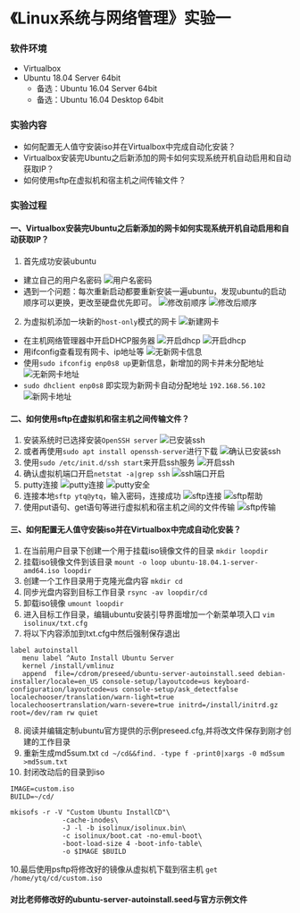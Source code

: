 # 《Linux系统与网络管理》实验一
### 软件环境
+ Virtualbox
+ Ubuntu 18.04 Server 64bit
  - 备选：Ubuntu 16.04 Server 64bit
  - 备选：Ubuntu 16.04 Desktop 64bit
### 实验内容
+ 如何配置无人值守安装iso并在Virtualbox中完成自动化安装？
+ Virtualbox安装完Ubuntu之后新添加的网卡如何实现系统开机自动启用和自动获取IP？
+ 如何使用sftp在虚拟机和宿主机之间传输文件？
### 实验过程
#### 一、Virtualbox安装完Ubuntu之后新添加的网卡如何实现系统开机自动启用和自动获取IP？
1. 首先成功安装ubuntu
+ 建立自己的用户名密码
![用户名密码](https://github.com/CUCCS/linux-2019-laolaodeyang/blob/%E5%AE%9E%E9%AA%8C%E4%B8%80%E2%80%94%E2%80%94%E6%97%A0%E4%BA%BA%E5%80%BC%E5%AE%88/%E7%94%A8%E6%88%B7%E5%90%8D%E5%AF%86%E7%A0%81.png "用户名密码")
+ 遇到一个问题：每次重新启动都要重新安装一遍ubuntu，发现ubuntu的启动顺序可以更换，更改至硬盘优先即可。
![修改前顺序](https://github.com/CUCCS/linux-2019-laolaodeyang/blob/%E5%AE%9E%E9%AA%8C%E4%B8%80%E2%80%94%E2%80%94%E6%97%A0%E4%BA%BA%E5%80%BC%E5%AE%88/%E5%90%AF%E5%8A%A8%E9%A1%BA%E5%BA%8F.png "修改前顺序")
![修改后顺序](https://github.com/CUCCS/linux-2019-laolaodeyang/blob/%E5%AE%9E%E9%AA%8C%E4%B8%80%E2%80%94%E2%80%94%E6%97%A0%E4%BA%BA%E5%80%BC%E5%AE%88/%E6%9B%B4%E6%94%B9%E5%90%8E%E7%9A%84%E5%90%AF%E5%8A%A8%E9%A1%BA%E5%BA%8F.png "修改后顺序")
2. 为虚拟机添加一块新的```host-only```模式的网卡
![新建网卡](https://github.com/CUCCS/linux-2019-laolaodeyang/blob/%E5%AE%9E%E9%AA%8C%E4%B8%80%E2%80%94%E2%80%94%E6%97%A0%E4%BA%BA%E5%80%BC%E5%AE%88/%E6%96%B0%E5%BB%BAhost-only%E7%BD%91%E5%8D%A1.png "新建网卡")
+ 在主机网络管理器中开启DHCP服务器
![开启dhcp](https://github.com/CUCCS/linux-2019-laolaodeyang/blob/%E5%AE%9E%E9%AA%8C%E4%B8%80%E2%80%94%E2%80%94%E6%97%A0%E4%BA%BA%E5%80%BC%E5%AE%88/%E7%BD%91%E5%8D%A1dhcp%E5%BC%80%E5%90%AF.png "开启dhcp")
![开启dhcp](https://github.com/CUCCS/linux-2019-laolaodeyang/blob/%E5%AE%9E%E9%AA%8C%E4%B8%80%E2%80%94%E2%80%94%E6%97%A0%E4%BA%BA%E5%80%BC%E5%AE%88/%E4%B8%BB%E6%9C%BA%E7%BD%91%E7%BB%9C%E7%AE%A1%E7%90%86.png "开启dhcp")
+ 用ifconfig查看现有网卡、ip地址等
![无新网卡信息](https://github.com/CUCCS/linux-2019-laolaodeyang/blob/%E5%AE%9E%E9%AA%8C%E4%B8%80%E2%80%94%E2%80%94%E6%97%A0%E4%BA%BA%E5%80%BC%E5%AE%88/%E6%97%A0%E6%96%B0%E7%BD%91%E5%8D%A1%E7%9A%84%E4%BF%A1%E6%81%AF.png "无新网卡信息")
+ 使用```sudo ifconfig enp0s8 up```更新信息，新增加的网卡并未分配地址
![无新网卡地址](https://github.com/CUCCS/linux-2019-laolaodeyang/blob/%E5%AE%9E%E9%AA%8C%E4%B8%80%E2%80%94%E2%80%94%E6%97%A0%E4%BA%BA%E5%80%BC%E5%AE%88/%E6%96%B0%E7%BD%91%E5%8D%A1%E6%97%A0%E5%9C%B0%E5%9D%80.png "无新网卡地址")
+ ```sudo dhclient enp0s8``` 即实现为新网卡自动分配地址 ```192.168.56.102```
![新网卡地址](https://github.com/CUCCS/linux-2019-laolaodeyang/blob/%E5%AE%9E%E9%AA%8C%E4%B8%80%E2%80%94%E2%80%94%E6%97%A0%E4%BA%BA%E5%80%BC%E5%AE%88/%E6%96%B0%E7%BD%91%E5%8D%A1%E5%88%86%E9%85%8D%E5%90%8E%E5%9C%B0%E5%9D%80.png "新网卡地址")
#### 二、如何使用sftp在虚拟机和宿主机之间传输文件？
1. 安装系统时已选择安装```OpenSSH server```
![已安装ssh](https://github.com/CUCCS/linux-2019-laolaodeyang/blob/%E5%AE%9E%E9%AA%8C%E4%B8%80%E2%80%94%E2%80%94%E6%97%A0%E4%BA%BA%E5%80%BC%E5%AE%88/%E5%AE%89%E8%A3%85ssh.png "已安装ssh")
2. 或者再使用```sudo apt install openssh-server```进行下载
![确认已安装ssh](https://github.com/CUCCS/linux-2019-laolaodeyang/blob/%E5%AE%9E%E9%AA%8C%E4%B8%80%E2%80%94%E2%80%94%E6%97%A0%E4%BA%BA%E5%80%BC%E5%AE%88/%E7%A1%AE%E8%AE%A4%E4%B8%8B%E8%BD%BDssh.png "确认已安装ssh")
3. 使用```sudo /etc/init.d/ssh start```来开启ssh服务
![开启ssh](https://github.com/CUCCS/linux-2019-laolaodeyang/blob/%E5%AE%9E%E9%AA%8C%E4%B8%80%E2%80%94%E2%80%94%E6%97%A0%E4%BA%BA%E5%80%BC%E5%AE%88/%E5%BC%80%E5%90%AFssh.png "开启ssh")
4. 确认虚拟机端口开启```netstat -a|grep ssh```
![ssh端口开启](https://github.com/CUCCS/linux-2019-laolaodeyang/blob/%E5%AE%9E%E9%AA%8C%E4%B8%80%E2%80%94%E2%80%94%E6%97%A0%E4%BA%BA%E5%80%BC%E5%AE%88/%E7%A1%AE%E8%AE%A4%E7%AB%AF%E5%8F%A3%E5%BC%80%E5%90%AF.png "ssh端口开启")
5. putty连接
![putty连接](https://github.com/CUCCS/linux-2019-laolaodeyang/blob/实验一——无人值守/putty连接.png "putty连接")
![putty安全](https://github.com/CUCCS/linux-2019-laolaodeyang/blob/%E5%AE%9E%E9%AA%8C%E4%B8%80%E2%80%94%E2%80%94%E6%97%A0%E4%BA%BA%E5%80%BC%E5%AE%88/putty%E5%AE%89%E5%85%A8.png "putty安全")
6. 连接本地```sftp ytq@ytq```，输入密码，连接成功
![sftp连接](https://github.com/CUCCS/linux-2019-laolaodeyang/blob/%E5%AE%9E%E9%AA%8C%E4%B8%80%E2%80%94%E2%80%94%E6%97%A0%E4%BA%BA%E5%80%BC%E5%AE%88/sftp%E8%BF%9E%E6%8E%A5.png "sftp连接")
![sftp帮助](https://github.com/CUCCS/linux-2019-laolaodeyang/blob/%E5%AE%9E%E9%AA%8C%E4%B8%80%E2%80%94%E2%80%94%E6%97%A0%E4%BA%BA%E5%80%BC%E5%AE%88/sftp%E5%B8%AE%E5%8A%A9.png "sftp帮助")
7. 使用put语句、get语句等进行虚拟机和宿主机之间的文件传输
![sftp传输](https://github.com/CUCCS/linux-2019-laolaodeyang/blob/%E5%AE%9E%E9%AA%8C%E4%B8%80%E2%80%94%E2%80%94%E6%97%A0%E4%BA%BA%E5%80%BC%E5%AE%88/sftp%E4%BC%A0%E8%BE%93.png "sftp传输")
#### 三、如何配置无人值守安装iso并在Virtualbox中完成自动化安装？
1. 在当前用户目录下创建一个用于挂载iso镜像文件的目录
```mkdir loopdir```
2. 挂载iso镜像文件到该目录
```mount -o loop ubuntu-18.04.1-server-amd64.iso loopdir```
3. 创建一个工作目录用于克隆光盘内容
```mkdir cd```
4. 同步光盘内容到目标工作目录
```rsync -av loopdir/cd```
5. 卸载iso镜像
```umount loopdir```
6. 进入目标工作目录，编辑ubuntu安装引导界面增加一个新菜单项入口
```vim isolinux/txt.cfg```
7. 将以下内容添加到txt.cfg中然后强制保存退出
```
label autoinstall
   menu label ^Auto Install Ubuntu Server
   kernel /install/vmlinuz
   append  file=/cdrom/preseed/ubuntu-server-autoinstall.seed debian-installer/locale=en_US console-setup/layoutcode=us keyboard-configuration/layoutcode=us console-setup/ask_detectfalse localechooser/translation/warn-light=true localechoosertranslation/warn-severe=true initrd=/install/initrd.gz root=/dev/ram rw quiet
```
8. 阅读并编辑定制ubuntu官方提供的示例preseed.cfg,并将改文件保存到刚才创建的工作目录
9. 重新生成md5sum.txt
```cd ~/cd&&find. -type f -print0|xargs -0 md5sum >md5sum.txt```
10. 封闭改动后的目录到iso
```
IMAGE=custom.iso
BUILD=~/cd/

mkisofs -r -V "Custom Ubuntu InstallCD"\
             -cache-inodes\
             -J -l -b isolinux/isolinux.bin\
             -c isolinux/boot.cat -no-emul-boot\
             -boot-load-size 4 -boot-info-table\
             -o $IMAGE $BUILD
```

10.最后使用psftp将修改好的镜像从虚拟机下载到宿主机
```get /home/ytq/cd/custom.iso```
#### 对比老师修改好的ubuntu-server-autoinstall.seed与官方示例文件
